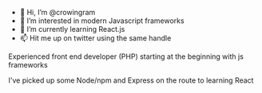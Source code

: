 - 👋 Hi, I’m @crowingram
- 👀 I’m interested in modern Javascript frameworks
- 🌱 I’m currently learning React.js
- 📫 Hit me up on twitter using the same handle

Experienced front end developer (PHP) starting at the beginning with js frameworks

I've picked up some Node/npm and Express on the route to learning React

